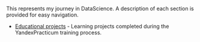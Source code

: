 This represents my journey in DataScience. A description of each section is provided for easy navigation.

* [Educational projects](https://clck.ru/357gT5) - Learning projects completed during the YandexPracticum training process.